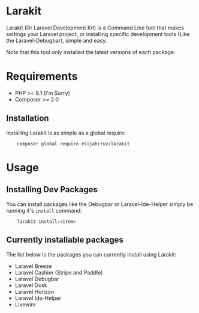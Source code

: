 # Larakit

Larakit (Or Laravel Development Kit) is a Command Line tool that makes settings your Laravel project, or installing specific development tools (Like the Laravel-Debugbar), simple and easy.

Note that this tool only installed the latest versions of each package.

# Requirements

- PHP >= 8.1 (I'm Sorry)
- Composer >= 2.0

## Installation

Installing Larakit is as simple as a global require:

```
    composer global require elijahcruz/larakit
```

# Usage

## Installing Dev Packages

You can install packages like the Debugbar or Laravel-Ide-Helper simply be running it's `install` command:

```
    larakit install:<item>
```

## Currently installable packages

The list below is the packages you can currently install using Larakit:

- Laravel Breeze
- Laravel Cashier (Stripe and Paddle)
- Laravel Debugbar
- Laravel Dusk
- Laravel Horizon
- Laravel Ide-Helper
- Livewire
